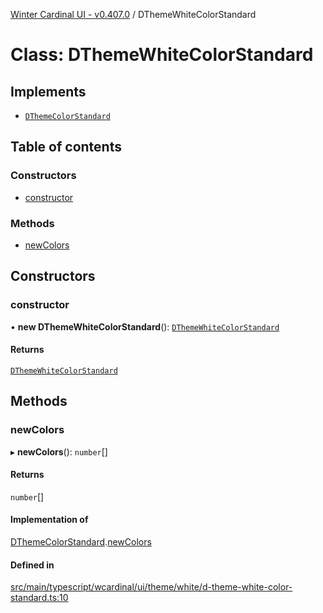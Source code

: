 [Winter Cardinal UI - v0.407.0](../index.md) / DThemeWhiteColorStandard

# Class: DThemeWhiteColorStandard

## Implements

- [`DThemeColorStandard`](../interfaces/DThemeColorStandard.md)

## Table of contents

### Constructors

- [constructor](DThemeWhiteColorStandard.md#constructor)

### Methods

- [newColors](DThemeWhiteColorStandard.md#newcolors)

## Constructors

### constructor

• **new DThemeWhiteColorStandard**(): [`DThemeWhiteColorStandard`](DThemeWhiteColorStandard.md)

#### Returns

[`DThemeWhiteColorStandard`](DThemeWhiteColorStandard.md)

## Methods

### newColors

▸ **newColors**(): `number`[]

#### Returns

`number`[]

#### Implementation of

[DThemeColorStandard](../interfaces/DThemeColorStandard.md).[newColors](../interfaces/DThemeColorStandard.md#newcolors)

#### Defined in

[src/main/typescript/wcardinal/ui/theme/white/d-theme-white-color-standard.ts:10](https://github.com/winter-cardinal/winter-cardinal-ui/blob/v0.407.0/src/main/typescript/wcardinal/ui/theme/white/d-theme-white-color-standard.ts#L10)
